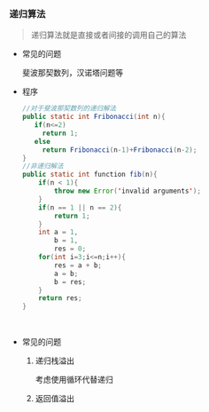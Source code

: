 ### 递归算法

> 递归算法就是直接或者间接的调用自己的算法

- 常见的问题

  斐波那契数列，汉诺塔问题等

- 程序

  ```java
  //对于斐波那契数列的递归解法 
  public static int Fribonacci(int n){
     if(n<=2)
       return 1;
     else
       return Fribonacci(n-1)+Fribonacci(n-2);
  }
  //非递归解法
  public static int function fib(n){
      if(n < 1){
          throw new Error('invalid arguments');
      }
      if(n == 1 || n == 2){
          return 1;
      }
      int a = 1,
          b = 1,
          res = 0;
      for(int i=3;i<=n;i++){
          res = a + b;
          a = b;
          b = res;
      }
      return res;
  }
  ```

  ​

- 常见的问题

  1. 递归栈溢出

     考虑使用循环代替递归

  2. 返回值溢出

     ​